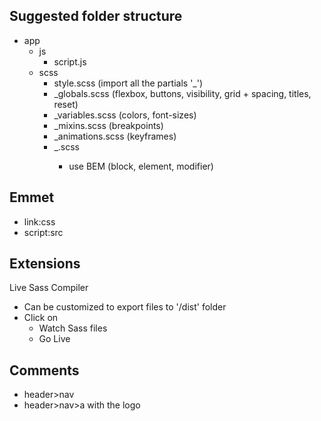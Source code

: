 ## Suggested folder structure

- app
  - js
    - script.js
  - scss
    - style.scss (import all the partials '\_')
    - \_globals.scss (flexbox, buttons, visibility, grid + spacing, titles,
      reset)
    - \_variables.scss (colors, font-sizes)
    - \_mixins.scss (breakpoints)
    - \_animations.scss (keyframes)
    - \_<module-name>.scss
      - use BEM (block, element, modifier)

## Emmet

- link:css
- script:src

## Extensions

Live Sass Compiler

- Can be customized to export files to '/dist' folder
- Click on
  - Watch Sass files
  - Go Live

## Comments

- header>nav
- header>nav>a with the logo
